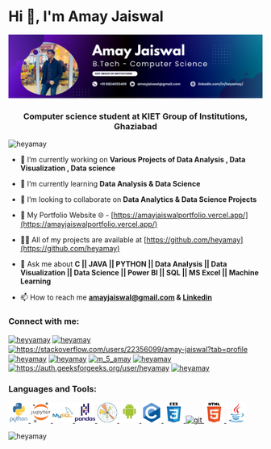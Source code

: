 # Hi 👋, I'm Amay Jaiswal
![Banner](https://github.com/heyamay/heyamay/blob/main/Amay%20Jaiswal%20Banner%20Image)

<h3 align="center">Computer science student at KIET Group of Institutions, Ghaziabad</h3>
<p align="left"> <img src="https://komarev.com/ghpvc/?username=heyamay&label=Profile%20views&color=0e75b6&style=flat" alt="heyamay" /> </p>

- 🔭 I’m currently working on **Various Projects of Data Analysis , Data Visualization , Data science**

- 🌱 I’m currently learning **Data Analysis  & Data Science**

- 👯 I’m looking to collaborate on **Data Analytics & Data Science Projects**

- 📌 My Portfolio Website 🌐 - [https://amayjaiswalportfolio.vercel.app/](https://amayjaiswalportfolio.vercel.app/)

- 👨‍💻 All of my projects are available at [https://github.com/heyamay](https://github.com/heyamay)

- 💬 Ask me about **C || JAVA || PYTHON || Data Analysis || Data Visualization || Data Science ||  Power BI || SQL || MS Excel || Machine Learning**

- 📫 How to reach me **amayjaiswal@gmail.com & [Linkedin](https://www.linkedin.com/in/heyamay/)**

<h3 align="left">Connect with me:</h3>
<p align="left">
<a href="https://twitter.com/heyyamay" target="blank"><img align="center" src="https://raw.githubusercontent.com/rahuldkjain/github-profile-readme-generator/master/src/images/icons/Social/twitter.svg" alt="heyyamay" height="30" width="40" /></a>
<a href="https://linkedin.com/in/heyamay" target="blank"><img align="center" src="https://raw.githubusercontent.com/rahuldkjain/github-profile-readme-generator/master/src/images/icons/Social/linked-in-alt.svg" alt="heyamay" height="30" width="40" /></a>
<a href="https://stackoverflow.com/users/https://stackoverflow.com/users/22356099/amay-jaiswal?tab=profile" target="blank"><img align="center" src="https://raw.githubusercontent.com/rahuldkjain/github-profile-readme-generator/master/src/images/icons/Social/stack-overflow.svg" alt="https://stackoverflow.com/users/22356099/amay-jaiswal?tab=profile" height="30" width="40" /></a>
<a href="https://instagram.com/hey.amay" target="blank"><img align="center" src="https://raw.githubusercontent.com/rahuldkjain/github-profile-readme-generator/master/src/images/icons/Social/instagram.svg" alt="heyamay" height="30" width="40" /></a>
<a href="https://www.codechef.com/users/heyamay" target="blank"><img align="center" src="https://cdn.jsdelivr.net/npm/simple-icons@3.1.0/icons/codechef.svg" alt="heyamay" height="30" width="40" /></a>
<a href="https://www.hackerrank.com/m_5_amay" target="blank"><img align="center" src="https://raw.githubusercontent.com/rahuldkjain/github-profile-readme-generator/master/src/images/icons/Social/hackerrank.svg" alt="m_5_amay" height="30" width="40" /></a>
<a href="https://www.leetcode.com/heyamay" target="blank"><img align="center" src="https://raw.githubusercontent.com/rahuldkjain/github-profile-readme-generator/master/src/images/icons/Social/leet-code.svg" alt="heyamay" height="30" width="40" /></a>
<a href="https://auth.geeksforgeeks.org/user/https://auth.geeksforgeeks.org/user/heyamay" target="blank"><img align="center" src="https://raw.githubusercontent.com/rahuldkjain/github-profile-readme-generator/master/src/images/icons/Social/geeks-for-geeks.svg" alt="https://auth.geeksforgeeks.org/user/heyamay" height="30" width="40" /></a>
<a href="https://discord.gg/heyamay" target="blank"><img align="center" src="https://raw.githubusercontent.com/rahuldkjain/github-profile-readme-generator/master/src/images/icons/Social/discord.svg" alt="heyamay" height="30" width="40" /></a>
</p>

<h3 align="left">Languages and Tools:</h3>
<p align="left">
    <a href="https://www.python.org" target="_blank" rel="noreferrer"> 
        <img src="https://raw.githubusercontent.com/devicons/devicon/master/icons/python/python-original-wordmark.svg" alt="python" width="40" height="40"/> 
    </a> 
    <a href="https://jupyter.org" target="_blank" rel="noreferrer"> 
        <img src="https://raw.githubusercontent.com/devicons/devicon/master/icons/jupyter/jupyter-original-wordmark.svg" alt="jupyter" width="40" height="40"/> 
    </a> 
    <a href="https://www.mysql.com" target="_blank" rel="noreferrer"> 
        <img src="https://raw.githubusercontent.com/devicons/devicon/master/icons/mysql/mysql-original-wordmark.svg" alt="mysql" width="40" height="40"/> 
    </a> 
    <a 
    <a href="https://pandas.pydata.org" target="_blank" rel="noreferrer"> 
        <img src="https://raw.githubusercontent.com/devicons/devicon/master/icons/pandas/pandas-original-wordmark.svg" alt="pandas" width="40" height="40"/> 
    </a> 
    <a href="https://matplotlib.org" target="_blank" rel="noreferrer"> 
        <img src="https://raw.githubusercontent.com/devicons/devicon/master/icons/matplotlib/matplotlib-original.svg" alt="matplotlib" width="40" height="40"/> 
    </a>
    <a href="https://developer.android.com" target="_blank" rel="noreferrer"> 
        <img src="https://raw.githubusercontent.com/devicons/devicon/master/icons/android/android-original-wordmark.svg" alt="android" width="40" height="40"/> 
    </a> 
    <a href="https://www.cprogramming.com/" target="_blank" rel="noreferrer"> 
        <img src="https://raw.githubusercontent.com/devicons/devicon/master/icons/c/c-original.svg" alt="c" width="40" height="40"/> 
    </a> 
    <a href="https://www.w3schools.com/css/" target="_blank" rel="noreferrer"> 
        <img src="https://raw.githubusercontent.com/devicons/devicon/master/icons/css3/css3-original-wordmark.svg" alt="css3" width="40" height="40"/> 
    </a> 
    <a href="https://git-scm.com/" target="_blank" rel="noreferrer"> 
        <img src="https://www.vectorlogo.zone/logos/git-scm/git-scm-icon.svg" alt="git" width="40" height="40"/> 
    </a> 
    <a href="https://www.w3.org/html/" target="_blank" rel="noreferrer"> 
        <img src="https://raw.githubusercontent.com/devicons/devicon/master/icons/html5/html5-original-wordmark.svg" alt="html5" width="40" height="40"/> 
    </a> 
    <a href="https://www.java.com" target="_blank" rel="noreferrer"> 
        <img src="https://raw.githubusercontent.com/devicons/devicon/master/icons/java/java-original.svg" alt="java" width="40" height="40"/> 
    </a>
</p>



<p><img align="center" src="https://github-readme-stats.vercel.app/api/top-langs?username=heyamay&show_icons=true&locale=en&layout=compact" alt="heyamay" /></p>
